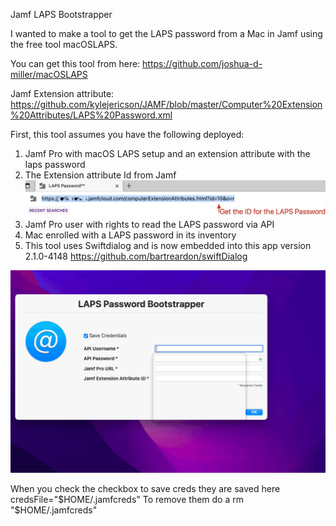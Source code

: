  Jamf LAPS Bootstrapper
 
I wanted to make a tool to get the LAPS password from a Mac in Jamf using the free tool macOSLAPS.

You can get this tool from here: https://github.com/joshua-d-miller/macOSLAPS

Jamf Extension attribute: https://github.com/kylejericson/JAMF/blob/master/Computer%20Extension%20Attributes/LAPS%20Password.xml

First, this tool assumes you have the following deployed:

1. Jamf Pro with macOS LAPS setup and an extension attribute with the laps password
2. The Extension attribute Id from Jamf ![](https://github.com/kylejericson/Jamf-LAPS-Bootstrapper/blob/main/id.jpg)
3. Jamf Pro user with rights to read the LAPS password via API
4. Mac enrolled with a LAPS password in its inventory
5. This tool uses Swiftdialog and is now embedded into this app version 2.1.0-4148 https://github.com/bartreardon/swiftDialog


![](https://github.com/kylejericson/Jamf-LAPS-Bootstrapper/blob/main/Demo.gif)

When you check the checkbox to save creds they are saved here credsFile="$HOME/.jamfcreds"
To remove them do a rm "$HOME/.jamfcreds"
